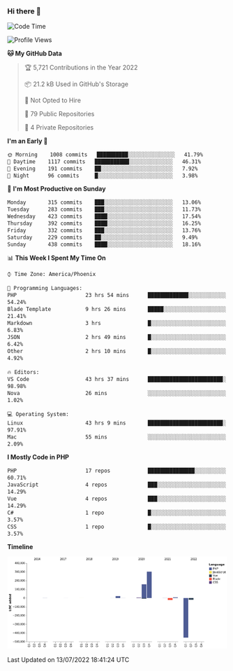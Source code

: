 ### Hi there 👋

<!--START_SECTION:waka-->
![Code Time](http://img.shields.io/badge/Code%20Time-0%20secs-blue)

![Profile Views](http://img.shields.io/badge/Profile%20Views-0-blue)

**🐱 My GitHub Data** 

> 🏆 5,721 Contributions in the Year 2022
 > 
> 📦 21.2 kB Used in GitHub's Storage 
 > 
> 🚫 Not Opted to Hire
 > 
> 📜 79 Public Repositories 
 > 
> 🔑 4 Private Repositories  
 > 
**I'm an Early 🐤** 

```text
🌞 Morning    1008 commits   ██████████░░░░░░░░░░░░░░░   41.79% 
🌆 Daytime    1117 commits   ███████████░░░░░░░░░░░░░░   46.31% 
🌃 Evening    191 commits    ██░░░░░░░░░░░░░░░░░░░░░░░   7.92% 
🌙 Night      96 commits     █░░░░░░░░░░░░░░░░░░░░░░░░   3.98%

```
📅 **I'm Most Productive on Sunday** 

```text
Monday       315 commits    ███░░░░░░░░░░░░░░░░░░░░░░   13.06% 
Tuesday      283 commits    ███░░░░░░░░░░░░░░░░░░░░░░   11.73% 
Wednesday    423 commits    ████░░░░░░░░░░░░░░░░░░░░░   17.54% 
Thursday     392 commits    ████░░░░░░░░░░░░░░░░░░░░░   16.25% 
Friday       332 commits    ███░░░░░░░░░░░░░░░░░░░░░░   13.76% 
Saturday     229 commits    ██░░░░░░░░░░░░░░░░░░░░░░░   9.49% 
Sunday       438 commits    ████░░░░░░░░░░░░░░░░░░░░░   18.16%

```


📊 **This Week I Spent My Time On** 

```text
⌚︎ Time Zone: America/Phoenix

💬 Programming Languages: 
PHP                      23 hrs 54 mins      █████████████░░░░░░░░░░░░   54.24% 
Blade Template           9 hrs 26 mins       █████░░░░░░░░░░░░░░░░░░░░   21.41% 
Markdown                 3 hrs               █░░░░░░░░░░░░░░░░░░░░░░░░   6.83% 
JSON                     2 hrs 49 mins       █░░░░░░░░░░░░░░░░░░░░░░░░   6.42% 
Other                    2 hrs 10 mins       █░░░░░░░░░░░░░░░░░░░░░░░░   4.92%

🔥 Editors: 
VS Code                  43 hrs 37 mins      ████████████████████████░   98.98% 
Nova                     26 mins             ░░░░░░░░░░░░░░░░░░░░░░░░░   1.02%

💻 Operating System: 
Linux                    43 hrs 9 mins       ████████████████████████░   97.91% 
Mac                      55 mins             ░░░░░░░░░░░░░░░░░░░░░░░░░   2.09%

```

**I Mostly Code in PHP** 

```text
PHP                      17 repos            ███████████████░░░░░░░░░░   60.71% 
JavaScript               4 repos             ███░░░░░░░░░░░░░░░░░░░░░░   14.29% 
Vue                      4 repos             ███░░░░░░░░░░░░░░░░░░░░░░   14.29% 
C#                       1 repo              █░░░░░░░░░░░░░░░░░░░░░░░░   3.57% 
CSS                      1 repo              █░░░░░░░░░░░░░░░░░░░░░░░░   3.57%

```


**Timeline**

![Chart not found](https://raw.githubusercontent.com/mikebronner/mikebronner/master/charts/bar_graph.png) 


 Last Updated on 13/07/2022 18:41:24 UTC
<!--END_SECTION:waka-->

<!--
**mikebronner/mikebronner** is a ✨ _special_ ✨ repository because its `README.md` (this file) appears on your GitHub profile.

Here are some ideas to get you started:

- 🔭 I’m currently working on ...
- 🌱 I’m currently learning ...
- 👯 I’m looking to collaborate on ...
- 🤔 I’m looking for help with ...
- 💬 Ask me about ...
- 📫 How to reach me: ...
- 😄 Pronouns: ...
- ⚡ Fun fact: ...
-->
